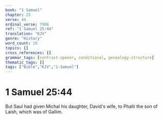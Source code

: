 ```yaml
---
book: "1 Samuel"
chapter: 25
verse: 44
ordinal_verse: 7906
ref: "1 Samuel 25:44"
translation: "KJV"
genre: "History"
word_count: 19
topics: []
cross_references: []
grammar_tags: [contrast-opener, conditional, genealogy-structure]
thematic_tags: []
tags: ["Bible","KJV","1-Samuel"]
---
```


# 1 Samuel 25:44

But Saul had given Michal his daughter, David's wife, to Phalti the son of Laish, which was of Gallim.
